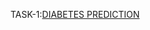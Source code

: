 TASK-1:[DIABETES PREDICTION](https://github.com/Akshayasaisirivolu/InternPe/blob/main/Diabetes_Prediction.ipynb)
